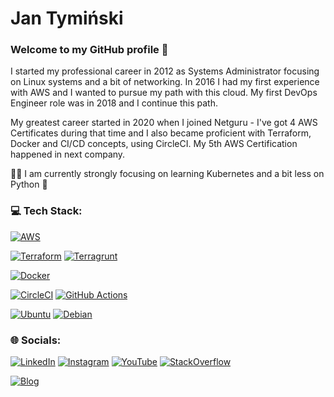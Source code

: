 # Jan Tymiński

### Welcome to my GitHub profile 👋

I started my professional career in 2012 as Systems Administrator focusing on Linux systems and a bit of networking.
In 2016 I had my first experience with AWS and I wanted to pursue my path with this cloud.
My first DevOps Engineer role was in 2018 and I continue this path.

My greatest career started in 2020 when I joined Netguru - I've got 4 AWS Certificates during that time and I also became proficient with Terraform, Docker and CI/CD concepts, using CircleCI.
My 5th AWS Certification happened in next company.

👨‍🎓 I am currently strongly focusing on learning Kubernetes and a bit less on Python 🐍

### 💻 Tech Stack:
[![AWS](https://img.shields.io/badge/Amazon_AWS-FF9900?style=for-the-badge&logo=amazonaws&logoColor=white)](https://github.com/tymik)

[![Terraform](https://img.shields.io/badge/Terraform-7B42BC?style=for-the-badge&logo=terraform&logoColor=white)](https://github.com/tymik)
[![Terragrunt](https://img.shields.io/badge/Terragrunt-7B42BC?style=for-the-badge&logo=terragrunt&logoColor=white)](https://github.com/tymik)

[![Docker](https://img.shields.io/badge/Docker-2CA5E0?style=for-the-badge&logo=docker&logoColor=white)](https://github.com/tymik)

[![CircleCI](https://img.shields.io/badge/circleci-343434?style=for-the-badge&logo=circleci&logoColor=white)](https://github.com/tymik)
[![GitHub Actions](https://img.shields.io/badge/GitHub_Actions-2088FF?style=for-the-badge&logo=github-actions&logoColor=white)](https://github.com/tymik)

[![Ubuntu](https://img.shields.io/badge/Ubuntu-E95420?style=for-the-badge&logo=ubuntu&logoColor=white)](https://github.com/tymik)
[![Debian](https://img.shields.io/badge/Debian-A81D33?style=for-the-badge&logo=debian&logoColor=white)](https://github.com/tymik)


### 🌐 Socials:
[![LinkedIn](https://img.shields.io/badge/LinkedIn-0077B5?style=for-the-badge&logo=linkedin&logoColor=white)](https://www.linkedin.com/in/jantyminski/)
[![Instagram](https://img.shields.io/badge/Instagram-E4405F?style=for-the-badge&logo=instagram&logoColor=white)](https://www.instagram.com/diving.devops/)
[![YouTube](https://img.shields.io/badge/YouTube-FF0000?style=for-the-badge&logo=youtube&logoColor=white)](https://www.youtube.com/@diving.devops/)
[![StackOverflow](https://img.shields.io/badge/Stack_Overflow-FE7A16?style=for-the-badge&logo=stack-overflow&logoColor=white)](https://stackoverflow.com/users/1520842/tymik)

[![Blog](https://img.shields.io/badge/Hashnode-2962FF?style=for-the-badge&logo=hashnode&logoColor=white)](https://tymik.me)

<!--
**tymik/tymik** is a ✨ _special_ ✨ repository because its `README.md` (this file) appears on your GitHub profile.

Here are some ideas to get you started:

- 🔭 I’m currently working on ...
- 🌱 I’m currently learning ...
- 👯 I’m looking to collaborate on ...
- 🤔 I’m looking for help with ...
- 💬 Ask me about ...
- 📫 How to reach me: ...
- 😄 Pronouns: ...
- ⚡ Fun fact: ...

badges: https://github.com/alexandresanlim/Badges4-README.md-Profile?tab=readme-ov-file#-cloud-
-->
